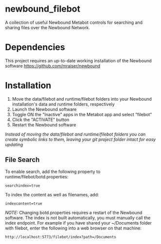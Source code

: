 # newbound_filebot

A collection of useful Newbound Metabot controls for searching and sharing files over the Newbound Network.

# Dependencies
This project requires an up-to-date working installation of the Newbound software
https://github.com/mraiser/newbound

# Installation
1. Move the data/filebot and runtime/filebot folders into your Newbound installation's data and runtime folders, respectively
2. Launch the Newbound software
3. Toggle ON the "Inactive" apps in the Metabot app and select "filebot"
4. Click the "ACTIVATE" button
5. Restart the Newbound software

*Instead of moving the data/filebot and runtime/filebot folders you can create symbolic links to them, leaving your git project folder intact for easy updating*

## File Search
To enable search, add the following property to runtime/filebot/botd.properties:
    
    searchindex=true

To index the content as well as filenames, add:

    indexcontent=true

*NOTE:* Changing botd.properties requires a restart of the Newbound software. The index is not built automatically, you must manually call the index endpoint. For example if you have shared your ~/Documents folder with filebot, enter the following into a web browser on that machine:

    http://localhost:5773/filebot/index?path=/Documents